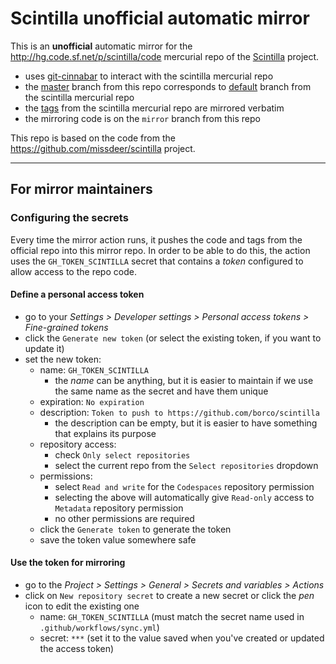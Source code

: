 # Scintilla unofficial automatic mirror

This is an **unofficial** automatic mirror for the <http://hg.code.sf.net/p/scintilla/code> mercurial repo of the [Scintilla](https://www.scintilla.org/) project.

* uses [git-cinnabar](https://github.com/glandium/git-cinnabar) to interact with the scintilla mercurial repo
* the [master](https://github.com/missdeer/scintilla/tree/master) branch from this repo corresponds to [default](http://hg.code.sf.net/p/scintilla/code/file/default) branch from the scintilla mercurial repo
* the [tags](http://hg.code.sf.net/p/scintilla/code/tags) from the scintilla mercurial repo are mirrored verbatim
* the mirroring code is on the `mirror` branch from this repo

This repo is based on the code from the <https://github.com/missdeer/scintilla> project.

---

## For mirror maintainers

### Configuring the secrets

Every time the mirror action runs, it pushes the code and tags from the official repo into this mirror repo. In order to be able to do this, the action uses the `GH_TOKEN_SCINTILLA` secret that contains a *token* configured to allow access to the repo code.

#### Define a personal access token

* go to your *Settings > Developer settings > Personal access tokens > Fine-grained tokens*
* click the `Generate new token` (or select the existing token, if you want to update it)
* set the new token:
  * name: `GH_TOKEN_SCINTILLA`
    * the *name* can be anything, but it is easier to maintain if we use the same name as the secret and have them unique
  * expiration: `No expiration`
  * description: `Token to push to https://github.com/borco/scintilla`
    * the description can be empty, but it is easier to have something that explains its purpose
  * repository access:
    * check `Only select repositories`
    * select the current repo from the `Select repositories` dropdown
  * permissions:
    *  select `Read and write` for the `Codespaces` repository permission
    *  selecting the above will automatically give `Read-only` access to `Metadata` repository permission
    *  no other permissions are required
  * click the `Generate token` to generate the token
  * save the token value somewhere safe

#### Use the token for mirroring

* go to the *Project > Settings > General > Secrets and variables > Actions*
* click on `New repository secret` to create a new secret or click the *pen* icon to edit the existing one
  * name: `GH_TOKEN_SCINTILLA` (must match the secret name used in `.github/workflows/sync.yml`)
  * secret: `***` (set it to the value saved when you've created or updated the access token)
